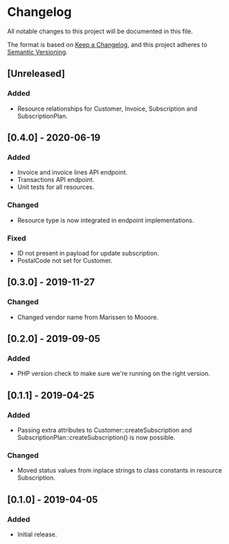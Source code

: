 # Changelog
All notable changes to this project will be documented in this file.

The format is based on [Keep a Changelog](https://keepachangelog.com/en/1.0.0/),
and this project adheres to [Semantic Versioning](https://semver.org/spec/v2.0.0.html).

## [Unreleased]
### Added
- Resource relationships for Customer, Invoice, Subscription and SubscriptionPlan.

## [0.4.0] - 2020-06-19
### Added
- Invoice and invoice lines API endpoint.
- Transactions API endpoint.
- Unit tests for all resources.
### Changed
- Resource type is now integrated in endpoint implementations.
### Fixed
- ID not present in payload for update subscription.
- PostalCode not set for Customer.

## [0.3.0] - 2019-11-27
### Changed
- Changed vendor name from Marissen to Mooore.

## [0.2.0] - 2019-09-05
### Added
- PHP version check to make sure we're running on the right version.

## [0.1.1] - 2019-04-25
### Added
- Passing extra attributes to Customer::createSubscription and SubscriptionPlan::createSubscription() is now possible.
### Changed
- Moved status values from inplace strings to class constants in resource Subscription.

## [0.1.0] - 2019-04-05
### Added
- Initial release.
